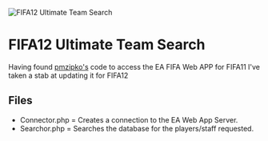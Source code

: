 ![FIFA12 Ultimate Team Search](http://i.imgur.com/gUxon.png)

# FIFA12 Ultimate Team Search

Having found [pmzipko's](http://pastebin.com/Zu5uDP7X) code to access the EA FIFA Web APP for FIFA11 I've taken a stab at updating it for FIFA12

## Files
* Connector.php = Creates a connection to the EA Web App Server.
* Searchor.php  = Searches the database for the players/staff requested.